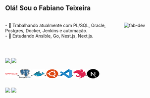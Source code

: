 ## Olá! Sou o Fabiano Teixeira
</br>
<div>
  <img align="right" alt="fab-dev" height="120" width="120" src="https://user-images.githubusercontent.com/67388015/128508112-2c1223e4-1ec1-4c56-88ce-a66a5e70ba8b.png">
- 🔭 Trabalhando atualmente com PL/SQL, Oracle, Postgres, Docker, Jenkins e automação. </br>
- 🌱 Estudando Ansible, Go, Nest.js, Next.js.
</br>
</br>
</br>

##

<div>
  <a href="https://github.com/fabianotsi">
  <img height="180em" src="https://github-readme-stats.vercel.app/api?username=fabianotsi&show_icons=true&theme=dracula&include_all_commits=true&count_private=true"/>
  <img height="180em" src="https://github-readme-stats.vercel.app/api/top-langs/?username=fabianotsi&layout=compact&langs_count=7&theme=dracula"/>
</div>
<div style="display: inline_block"><br>
  <img align="center" alt="Fabiano-Oracle" height="30" width="40" src="https://github.com/devicons/devicon/blob/master/icons/oracle/oracle-original.svg">
  <img align="center" alt="Fabaino-pg" height="30" width="40" src="https://github.com/devicons/devicon/blob/master/icons/postgresql/postgresql-original-wordmark.svg">  
  <img align="center" alt="Fabiano-Docker" height="30" width="40" src="https://github.com/devicons/devicon/blob/master/icons/docker/docker-original.svg  ">
  <img align="center" alt="Fabiano-Ubuntu" height="30" width="40" src="https://github.com/devicons/devicon/blob/master/icons/ubuntu/ubuntu-plain.svg">
  <img align="center" alt="Fabiano-vscode" height="30" width="40" src="https://github.com/devicons/devicon/blob/master/icons/vscode/vscode-original.svg">
  <img align="center" alt="fabiano-Nestjs" height="30" width="40" src="https://raw.githubusercontent.com/devicons/devicon/master/icons/nestjs/nestjs-plain.svg">
  <img align="center" alt="fabiano-Nextjs" height="30" width="40" src="https://github.com/devicons/devicon/blob/master/icons/nextjs/nextjs-original.svg">  
</div>
  
##
  
 <a href = "mailto:fabianots@gmail.com"><img src="https://img.shields.io/badge/-Gmail-%23333?style=for-the-badge&logo=gmail&logoColor=white" target="_blank"></a>
  <a href="https://www.linkedin.com/in/fabiano-teixeira-da-silva-5a215820a/" target="_blank"><img src="https://img.shields.io/badge/-LinkedIn-%230077B5?style=for-the-badge&logo=linkedin&logoColor=white" target="_blank"></a> 
 
<!--
**fabianotsi/fabianotsi** is a ✨ _special_ ✨ repository because its `README.md` (this file) appears on your GitHub profile.

Here are some ideas to get you started:

- 👯 I’m looking to collaborate on ...
- 🤔 I’m looking for help with ...
- 💬 Ask me about ...
- 📫 How to reach me: ...
- 😄 Pronouns: ...
- ⚡ Fun fact: ...
-->
